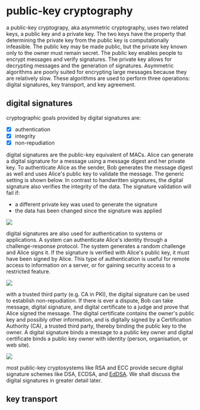 # public-key cryptography

a public-key cryptograpy, aka asymmetric cryptography, uses two related keys, a public key and a private key. The two keys have the property that determining the private key from the public key is computationally infeasible. The public key may be made public, but the private key known only to the owner must remain secret. The public key enables people to encrypt messages and verify signatures. The private key allows for decrypting messages and the generation of signatures. Asymmetric algorithms are poorly suited for encrypting large messages because they are relatively slow. These algorithms are used to perform three operations: digital signatures, key transport, and key agreement.

## digital signatures
cryptographic goals provided by digital signatures are:
 - [x] authentication
 - [x] integrity
 - [x] non-repudiation

digital signatures are the public-key equivalent of MACs. Alice can generate a digital signature for a message using a message digest and her private key. To authenticate Alice as the sender, Bob generates the message digest as well and uses Alice's public key to validate the message. The generic setting is shown below. In contrast to handwritten signatures, the digital signature also verifies the integrity of the data. The signature validation will fail if:
- a different private key was used to generate the signature
- the data has been changed since the signature was applied

![](https://fadasr.github.io/images/dig-sig.png)

digital signatures are also used for authentication to systems or applications. A system can authenticate Alice's identity through a challenge-response protocol. The system generates a random challenge and Alice signs it. If the signature is verified with Alice's public key, it must have been signed by Alice. This type of authentication is useful for remote access to information on a server, or for gaining security access to a restricted feature.

![](https://fadasr.github.io/images/dig-sig-auth.png)

with a trusted third party (e.g. CA in PKI), the digital signature can be used to establish non-repudiation. If there is ever a dispute, Bob can take message, digital signature, and digital certificate to a judge and prove that Alice signed the message. The digital certificate contains the owner's public key and possibly other information, and is digitally signed by a Certification Authority (CA), a trusted third party, thereby binding the public key to the owner. A digital signature binds a message to a public key owner and digital certificate binds a public key owner with identity (person, organisation, or web site).

![](https://fadasr.github.io/images/dig-sig-cert.png)

most public-key cryptosystems like RSA and ECC provide secure digital signature schemes like DSA, ECDSA, and [EdDSA](https://tools.ietf.org/html/rfc8032). We shall discuss the digital signatures in greater detail later.

## key transport


<!--stackedit_data:
eyJoaXN0b3J5IjpbNTE1NzYzMzcyLDkxMzU4MDkyOCw4MzcwMD
U2OTAsMTQyMjcxODIxOSwtODMxODAxMTAxLC0xMjY5Mjk0NjE1
LDc3MzU1NzE3NywtMzAzMDUxNjI1LC05MTAyNzUwMiwtNzAxND
Q2MjQ5LDEwNzkwMTI4NzAsMTEwMzQ1NDg2MiwyMDYzNTc0ODQ2
LC01NTM1MTcyNDcsMTA5NjI5Njc4NiwtOTU1NzM1NjQwLDIxMj
Q2NDA3MywtMTg4Nzg4MjAwNiw1NTU1MDExODRdfQ==
-->